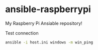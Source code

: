 # ansible-raspberrypi

My Raspberry Pi Ansiable repository!

Test connection

```bash
ansible -i host.ini windows -m win_ping
```
